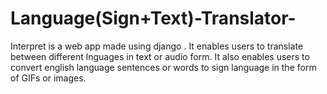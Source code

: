 # Language(Sign+Text)-Translator-
Interpret is a web app made using django . It enables users to 
translate between different lnguages in text or audio form. It also 
enables users to convert english language sentences or words to sign language 
in the form of GIFs or images.

